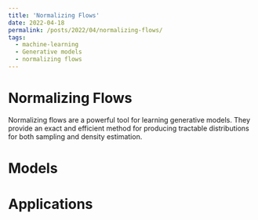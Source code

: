 ```yaml
---
title: 'Normalizing Flows'
date: 2022-04-18
permalink: /posts/2022/04/normalizing-flows/
tags:
  - machine-learning
  - Generative models
  - normalizing flows
---
```


# Normalizing Flows

Normalizing flows are a powerful tool for learning generative models. They provide an exact and efficient method for producing tractable distributions for both sampling and density estimation.

Models
======


Applications
============


